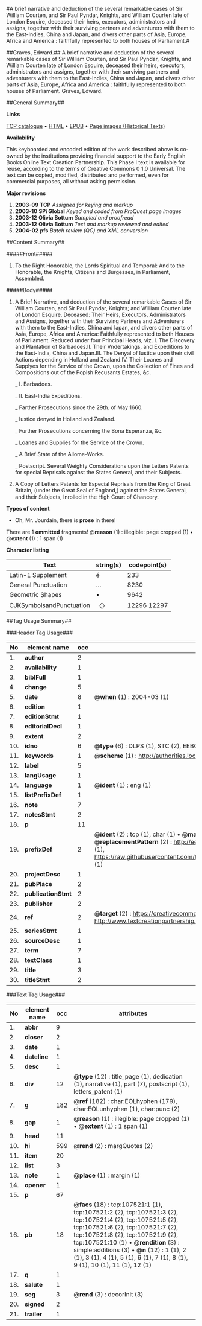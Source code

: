 #A brief narrative and deduction of the several remarkable cases of Sir William Courten, and Sir Paul Pyndar, Knights, and William Courten late of London Esquire, deceased their heirs, executors, administrators and assigns, together with their surviving partners and adventurers with them to the East-Indies, China and Japan, and divers other parts of Asia, Europe, Africa and America : faithfully represented to both houses of Parliament.#

##Graves, Edward.##
A brief narrative and deduction of the several remarkable cases of Sir William Courten, and Sir Paul Pyndar, Knights, and William Courten late of London Esquire, deceased their heirs, executors, administrators and assigns, together with their surviving partners and adventurers with them to the East-Indies, China and Japan, and divers other parts of Asia, Europe, Africa and America : faithfully represented to both houses of Parliament.
Graves, Edward.

##General Summary##

**Links**

[TCP catalogue](http://www.ota.ox.ac.uk/tcp/)  • 
[HTML](http://tei.it.ox.ac.uk/tcp/Texts-HTML/free/A41/A41836.html)  • 
[EPUB](http://tei.it.ox.ac.uk/tcp/Texts-EPUB/free/A41/A41836.epub) • 
[Page images (Historical Texts)](https://data.historicaltexts.jisc.ac.uk/view?pubId=eebo-18419452e&pageId=eebo-18419452e-107521-1)

**Availability**

This keyboarded and encoded edition of the
	       work described above is co-owned by the institutions
	       providing financial support to the Early English Books
	       Online Text Creation Partnership. This Phase I text is
	       available for reuse, according to the terms of Creative
	       Commons 0 1.0 Universal. The text can be copied,
	       modified, distributed and performed, even for
	       commercial purposes, all without asking permission.

**Major revisions**

1. __2003-09__ __TCP__ *Assigned for keying and markup*
1. __2003-10__ __SPi Global__ *Keyed and coded from ProQuest page images*
1. __2003-12__ __Olivia Bottum__ *Sampled and proofread*
1. __2003-12__ __Olivia Bottum__ *Text and markup reviewed and edited*
1. __2004-02__ __pfs__ *Batch review (QC) and XML conversion*

##Content Summary##

#####Front#####

1. To the Right Honorable, the Lords Spiritual and Temporal: And to the Honorable, the Knights, Citizens and Burgesses, in Parliament, Assembled.

#####Body#####

1. A Brief Narrative, and deduction of the several remarkable Cases of Sir William Courten, and Sir Paul Pyndar, Knights; and William Courten late of London Esquire, Deceased: Their Heirs, Executors, Administrators and Assigns, together with their Surviving Partners and Adventurers with them to the East-Indies, China and Iapan, and divers other parts of Asia, Europe, Africa and America: Faithfully represented to both Houses of Parliament.
Reduced under four Principal Heads, viz.
I. The Discovery and Plantation of Barbadoes.II. Their Vndertakings, and Expeditions to the East-India, China and Japan.III. The Denyal of Iustice upon their civil Actions depending in Holland and Zealand.IV. Their Loanes and Supplyes for the Service of the Crown, upon the Collection of Fines and Compositions out of the Popish Recusants Estates, &c.

    _ I. Barbadoes.

    _ II. East-India Expeditions.

    _ Farther Prosecutions since the 29th. of May 1660.

    _ Iustice denyed in Holland and Zealand.

    _ Further Prosecutions concerning the Bona Esperanza, &c.

    _ Loanes and Supplies for the Service of the Crown.

    _ A Brief State of the Allome-Works.

    _ Postscript. Several Weighty Considerations upon the Letters Patents for special Reprisals against the States General, and their Subjects.

1. A Copy of Letters Patents for Especial Reprisals from the King of Great Britain, (under the Great Seal of England,) against the States General, and their Subjects, Inrolled in the High Court of Chancery.

**Types of content**

  * Oh, Mr. Jourdain, there is **prose** in there!

There are 1 **ommitted** fragments! 
 @__reason__ (1) : illegible: page cropped (1)  •  @__extent__ (1) : 1 span (1)

**Character listing**


|Text|string(s)|codepoint(s)|
|---|---|---|
|Latin-1 Supplement|é|233|
|General Punctuation|…|8230|
|Geometric Shapes|▪|9642|
|CJKSymbolsandPunctuation|〈〉|12296 12297|

##Tag Usage Summary##

###Header Tag Usage###

|No|element name|occ|attributes|
|---|---|---|---|
|1.|__author__|2||
|2.|__availability__|1||
|3.|__biblFull__|1||
|4.|__change__|5||
|5.|__date__|8| @__when__ (1) : 2004-03 (1)|
|6.|__edition__|1||
|7.|__editionStmt__|1||
|8.|__editorialDecl__|1||
|9.|__extent__|2||
|10.|__idno__|6| @__type__ (6) : DLPS (1), STC (2), EEBO-CITATION (1), OCLC (1), VID (1)|
|11.|__keywords__|1| @__scheme__ (1) : http://authorities.loc.gov/ (1)|
|12.|__label__|5||
|13.|__langUsage__|1||
|14.|__language__|1| @__ident__ (1) : eng (1)|
|15.|__listPrefixDef__|1||
|16.|__note__|7||
|17.|__notesStmt__|2||
|18.|__p__|11||
|19.|__prefixDef__|2| @__ident__ (2) : tcp (1), char (1)  •  @__matchPattern__ (2) : ([0-9\-]+):([0-9IVX]+) (1), (.+) (1)  •  @__replacementPattern__ (2) : http://eebo.chadwyck.com/downloadtiff?vid=$1&page=$2 (1), https://raw.githubusercontent.com/textcreationpartnership/Texts/master/tcpchars.xml#$1 (1)|
|20.|__projectDesc__|1||
|21.|__pubPlace__|2||
|22.|__publicationStmt__|2||
|23.|__publisher__|2||
|24.|__ref__|2| @__target__ (2) : https://creativecommons.org/publicdomain/zero/1.0/ (1), http://www.textcreationpartnership.org/docs/. (1)|
|25.|__seriesStmt__|1||
|26.|__sourceDesc__|1||
|27.|__term__|7||
|28.|__textClass__|1||
|29.|__title__|3||
|30.|__titleStmt__|2||


###Text Tag Usage###

|No|element name|occ|attributes|
|---|---|---|---|
|1.|__abbr__|9||
|2.|__closer__|2||
|3.|__date__|1||
|4.|__dateline__|1||
|5.|__desc__|1||
|6.|__div__|12| @__type__ (12) : title_page (1), dedication (1), narrative (1), part (7), postscript (1), letters_patent (1)|
|7.|__g__|182| @__ref__ (182) : char:EOLhyphen (179), char:EOLunhyphen (1), char:punc (2)|
|8.|__gap__|1| @__reason__ (1) : illegible: page cropped (1)  •  @__extent__ (1) : 1 span (1)|
|9.|__head__|11||
|10.|__hi__|599| @__rend__ (2) : margQuotes (2)|
|11.|__item__|20||
|12.|__list__|3||
|13.|__note__|1| @__place__ (1) : margin (1)|
|14.|__opener__|1||
|15.|__p__|67||
|16.|__pb__|18| @__facs__ (18) : tcp:107521:1 (1), tcp:107521:2 (2), tcp:107521:3 (2), tcp:107521:4 (2), tcp:107521:5 (2), tcp:107521:6 (2), tcp:107521:7 (2), tcp:107521:8 (2), tcp:107521:9 (2), tcp:107521:10 (1)  •  @__rendition__ (3) : simple:additions (3)  •  @__n__ (12) : 1 (1), 2 (1), 3 (1), 4 (1), 5 (1), 6 (1), 7 (1), 8 (1), 9 (1), 10 (1), 11 (1), 12 (1)|
|17.|__q__|1||
|18.|__salute__|1||
|19.|__seg__|3| @__rend__ (3) : decorInit (3)|
|20.|__signed__|2||
|21.|__trailer__|1||

